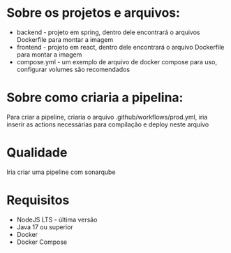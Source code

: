 # Sobre os projetos e arquivos:

* backend - projeto em spring, dentro dele encontrará o arquivos Dockerfile para montar a imagem
* frontend - projeto em react, dentro dele encontrará o arquivo Dockerfile para montar a imagem
* compose.yml -  um exemplo de arquivo de docker compose para uso, configurar volumes são recomendados

# Sobre como criaria a pipelina:

Para criar a pipeline, criaria o arquivo .github/workflows/prod.yml, iria inserir as actions necessárias para compilação e deploy neste arquivo

# Qualidade

Iria criar uma pipeline com sonarqube

# Requisitos

* NodeJS LTS - última versão
* Java 17 ou superior
* Docker
* Docker Compose

